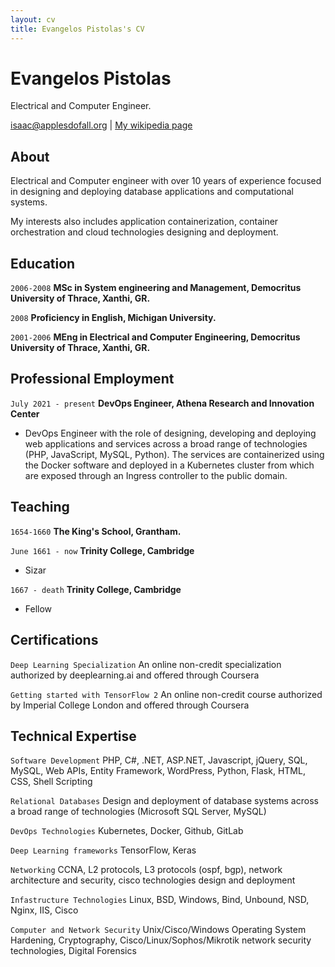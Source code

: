```yaml
---
layout: cv
title: Evangelos Pistolas's CV
---
```

# Evangelos Pistolas
Electrical and Computer Engineer.

<div id="webaddress">
<a href="isaac@applesdofall.org">isaac@applesdofall.org</a>
| <a href="http://en.wikipedia.org/wiki/Isaac_Newton">My wikipedia page</a>
</div>


## About

Electrical and Computer engineer with over 10 years of experience focused in designing and deploying database applications and computational systems.

My interests also includes application containerization, container orchestration and cloud technologies designing and deployment.


## Education

`2006-2008`
__MSc in System engineering and Management, Democritus University of Thrace, Xanthi, GR.__

`2008`
__Proficiency in English, Michigan University.__

`2001-2006`
__MEng in Electrical and Computer Engineering, Democritus University of Thrace, Xanthi, GR.__



## Professional Employment

`July 2021 - present`
__DevOps Engineer, Athena Research and Innovation Center__
- DevOps Engineer with the role of designing, developing and deploying web applications and services across a broad range of technologies (PHP, JavaScript, MySQL, Python). The services are containerized using the Docker software and deployed in a Kubernetes cluster from which are exposed through an Ingress controller to the public domain.


## Teaching

`1654-1660`
__The King's School, Grantham.__

`June 1661 - now`
__Trinity College, Cambridge__

- Sizar

`1667 - death`
__Trinity College, Cambridge__

- Fellow



## Certifications

`Deep Learning Specialization`
An online non-credit specialization authorized by deeplearning.ai and offered through Coursera

`Getting started with TensorFlow 2`
An online non-credit course authorized by Imperial College London and offered through Coursera



## Technical Expertise

`Software Development`
PHP, C#, .NET, ASP.NET, Javascript, jQuery, SQL, MySQL, Web APIs, Entity Framework, WordPress, Python, Flask, HTML, CSS, Shell Scripting 

`Relational Databases`
Design and deployment of database systems across a broad range of technologies (Microsoft SQL Server, MySQL)

`DevOps Technologies`
Kubernetes, Docker, Github, GitLab

`Deep Learning frameworks`
TensorFlow, Keras

`Networking`
CCNA, L2 protocols, L3 protocols (ospf, bgp), network architecture and security, cisco technologies design and deployment

`Infastructure Technologies`
Linux, BSD, Windows, Bind, Unbound, NSD, Nginx, IIS, Cisco

`Computer and Network Security`
Unix/Cisco/Windows Operating System Hardening, Cryptography, Cisco/Linux/Sophos/Mikrotik network security technologies, Digital Forensics



<!-- ### Footer

Last updated: May 2013 -->


